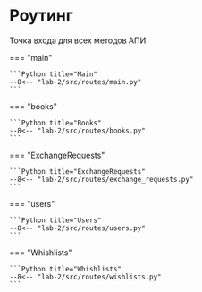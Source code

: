 # Роутинг

Точка входа для всех методов АПИ.

=== "main"

    ```Python title="Main"
    --8<-- "lab-2/src/routes/main.py"
    ```

=== "books"

    ```Python title="Books"
    --8<-- "lab-2/src/routes/books.py"
    ```

=== "ExchangeRequests"

    ```Python title="ExchangeRequests"
    --8<-- "lab-2/src/routes/exchange_requests.py"
    ```

=== "users"

    ```Python title="Users"
    --8<-- "lab-2/src/routes/users.py"
    ```

=== "Whishlists"

    ```Python title="Whishlists"
    --8<-- "lab-2/src/routes/wishlists.py"
    ```
